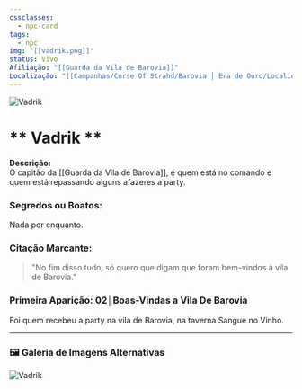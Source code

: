 ```yaml
---
cssclasses:
  - npc-card
tags:
  - npc
img: "[[vadrik.png]]"
status: Vivo
Afiliação: "[[Guarda da Vila de Barovia]]"
Localização: "[[Campanhas/Curse Of Strahd/Barovia │ Era de Ouro/Localidades/Cidades/Vila de Barovia/Vila de Barovia|Vila de Barovia]]"
---
```


<img src="vadrik.png" alt="Vadrik " />

# ** Vadrik **
**Descrição:**  
O capitão da [[Guarda da Vila de Barovia]], é quem está no comando e quem está repassando alguns afazeres a party.

### **Segredos ou Boatos:**  
Nada por enquanto.

### **Citação Marcante:**  
> "No fim disso tudo, só quero que digam que foram bem-vindos à vila de Barovia."

### **Primeira Aparição:** 02│Boas-Vindas a Vila De Barovia
Foi quem recebeu a party na vila de Barovia, na taverna Sangue no Vinho.


---

### 🖼️ **Galeria de Imagens Alternativas**

<div class="npc-gallery">
    <img src="vadrik.png" alt="Vadrik " />
</div>



